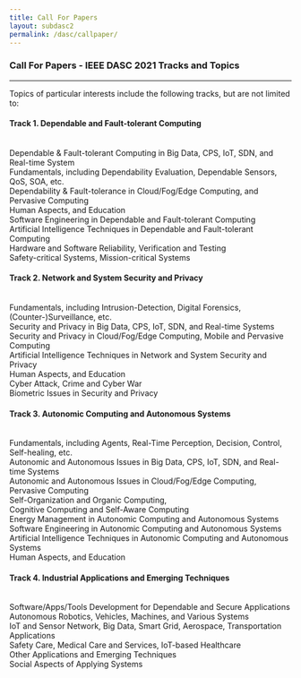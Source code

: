 ```yaml
---
title: Call For Papers
layout: subdasc2
permalink: /dasc/callpaper/
---
```

<h3>Call For Papers - IEEE DASC 2021 Tracks and Topics</h3>

<hr/>

<p>Topics of particular interests include the following tracks, but are not limited to:
</p>

<h4>Track 1. Dependable and Fault-tolerant Computing
    </h4>

   
  <br/>    Dependable & Fault-tolerant Computing in Big Data, CPS, IoT, SDN, and Real-time System
   <br/>  Fundamentals, including Dependability Evaluation, Dependable Sensors, QoS, SOA, etc.
  <br/>    Dependability & Fault-tolerance in Cloud/Fog/Edge Computing, and Pervasive Computing
  <br/>    Human Aspects, and Education
   <br/>   Software Engineering in Dependable and Fault-tolerant Computing
   <br/>   Artificial Intelligence Techniques in Dependable and Fault-tolerant Computing
   <br/>   Hardware and Software Reliability, Verification and Testing
   <br/>   Safety-critical Systems, Mission-critical Systems

<h4>Track 2. Network and System Security and Privacy
 </h4>
      <br/>   Fundamentals, including Intrusion-Detection, Digital Forensics, (Counter-)Surveillance, etc.
 <br/>   Security and Privacy in Big Data, CPS, IoT, SDN, and Real-time Systems
 <br/>     Security and Privacy in Cloud/Fog/Edge Computing, Mobile and Pervasive Computing
 <br/>     Artificial Intelligence Techniques in Network and System Security and Privacy
 <br/>     Human Aspects, and Education
 <br/>     Cyber Attack, Crime and Cyber War
 <br/>     Biometric Issues in Security and Privacy
 

<h4>Track 3. Autonomic Computing and Autonomous Systems
 </h4>
      <br/>   Fundamentals, including Agents, Real-Time Perception, Decision, Control, Self-healing, etc.
<br/>      Autonomic and Autonomous Issues in Big Data, CPS, IoT, SDN, and Real-time Systems
 <br/>     Autonomic and Autonomous Issues in Cloud/Fog/Edge Computing, Pervasive Computing
 <br/>     Self-Organization and Organic Computing,
<br/>      Cognitive Computing and Self-Aware Computing
<br/>      Energy Management in Autonomic Computing and Autonomous Systems
 <br/>     Software Engineering in Autonomic Computing and Autonomous Systems
 <br/>     Artificial Intelligence Techniques in Autonomic Computing and Autonomous Systems
 <br/>     Human Aspects, and Education

<h4>Track 4. Industrial Applications and Emerging Techniques
 </h4>
<br/>      Software/Apps/Tools Development for Dependable and Secure Applications
 <br/>     Autonomous Robotics, Vehicles, Machines, and Various Systems
  <br/>    IoT and Sensor Network, Big Data, Smart Grid, Aerospace, Transportation Applications
  <br/>    Safety Care, Medical Care and Services, IoT-based Healthcare
  <br/>    Other Applications and Emerging Techniques
 <br/>     Social Aspects of Applying Systems

